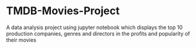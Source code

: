 # TMDB-Movies-Project
A data analysis project using jupyter notebook which displays the top 10 production companies, genres and directors in the profits and popularity of their movies
